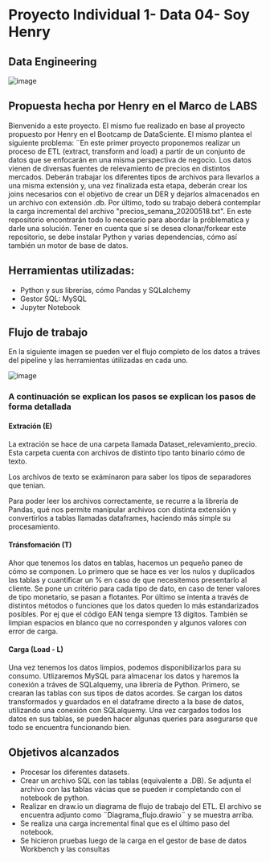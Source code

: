 # Proyecto Individual 1- Data 04- Soy Henry   
## Data Engineering
![image](https://user-images.githubusercontent.com/108296379/182138583-9011699a-f009-4454-885e-80dca182b6c8.png)


##  Propuesta hecha por Henry en el Marco de LABS 
Bienvenido a este proyecto. El mismo fue realizado en base al proyecto propuesto por Henry en el Bootcamp de DataSciente. 
El mismo plantea el siguiente problema: ¨En este primer proyecto proponemos realizar un proceso de ETL (extract, transform and load) a partir de un conjunto de datos que se enfocarán en una misma perspectiva de negocio. Los datos vienen de diversas fuentes de relevamiento de precios en distintos mercados. Deberán trabajar los diferentes tipos de archivos para llevarlos a una misma extensión y, una vez finalizada esta etapa, deberán crear los joins necesarios con el objetivo de crear un DER y dejarlos almacenados en un archivo con extensión .db. Por último, todo su trabajo deberá contemplar la carga incremental del archivo "precios_semana_20200518.txt".
En este repositorio encontrarán todo lo necesario para abordar la próblematica y darle una solución.
Tener en cuenta que sí se desea clonar/forkear este repositorio, se debe instalar Python y varias dependencias, cómo así también un motor de base de datos. 

## Herramientas utilizadas:

 - Python y sus librerías, cómo Pandas y SQLalchemy
 - Gestor SQL: MySQL
 - Jupyter Notebook 


## Flujo de trabajo

En la siguiente imagen se pueden ver el flujo completo de los datos a tráves del pipeline y las herramientas útilizadas en cada uno.

![image](https://i.ibb.co/4F2F0tC/Diagrama-Pipeline.png)

### A continuación se explican los pasos se explican los pasos de forma detallada

#### Extración (E)

La extración se hace de una carpeta llamada Dataset_relevamiento_precio. Esta carpeta cuenta con archivos de distinto tipo tanto binario cómo de texto.

Los archivos de texto se exáminaron para saber los tipos de separadores que tenian.

Para poder leer los archivos correctamente, se recurre a la librería de Pandas, qué nos permite manipular archivos con distinta extensión y convertirlos a tablas llamadas dataframes, haciendo más simple su procesamiento. 

#### Tránsfomación (T)

Ahor que tenemos los datos en tablas, hacemos un pequeño paneo de cómo se componen.
Lo primero que se hace es ver los nulos y duplicados las tablas y cuantificar un % en caso de que necesitemos presentarlo al cliente. 
Se pone un critério para cada tipo de dato, en caso de tener valores de tipo monetario, se pasan a flotantes.
Por último se intenta a través de distintos métodos o funciones que los datos queden lo más estandarizados posibles. Por ej que el código EAN tenga siempre 13 dígitos. También se limpian espacios en blanco que no corresponden y algunos valores con error de carga.

#### Carga (Load - L)

Una vez tenemos los datos limpios, podemos disponibilizarlos para su consumo. Utlizaremos MySQL para almacenar los datos y haremos la conexión a tráves de SQLalquemy, una librería de Python.
Primero, se crearan las tablas con sus tipos de datos acordes. 
Se cargan los datos transformados y guardados en el dataframe directo a la base de datos, utilizando una conexión con SQLalquemy. 
Una vez cargados todos los datos en sus tablas, se pueden hacer algunas queries para asegurarse que todo se encuentra funcionando bien. 

    
## Objetivos alcanzados
- Procesar los diferentes datasets. 
- Crear un archivo SQL con las tablas (equivalente a .DB). Se adjunta el archivo con las tablas vácias que se pueden ir completando con el notebook de python.
- Realizar en draw.io un diagrama de flujo de trabajo del ETL. El archivo se encuentra adjunto como ¨Diagrama_flujo.drawio¨ y se muestra arriba.
- Se realiza una carga incremental final que es el último paso del notebook.
- Se hicieron pruebas luego de la carga en el gestor de base de datos Workbench y las consultas 

